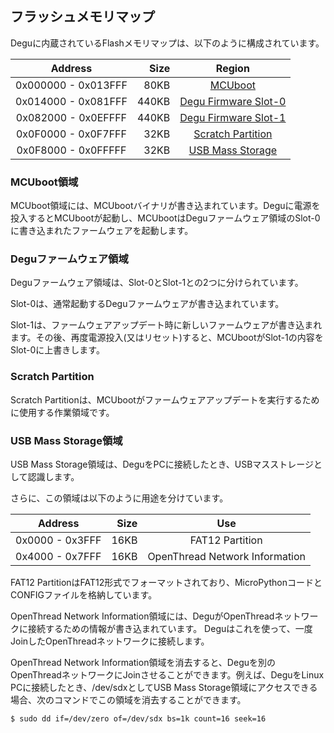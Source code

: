 ## フラッシュメモリマップ

Deguに内蔵されているFlashメモリマップは、以下のように構成されています。

| Address             | Size  | Region                                         |
|:-------------------:|------:|:----------------------------------------------:|
| 0x000000 - 0x013FFF |  80KB | [MCUboot](#region_mcuboot)                     | 
| 0x014000 - 0x081FFF | 440KB | [Degu Firmware Slot-0](#region_degu_firmware)  |
| 0x082000 - 0x0EFFFF | 440KB | [Degu Firmware Slot-1](#region_degu_firmware)  |
| 0x0F0000 - 0x0F7FFF |  32KB | [Scratch Partition](#region_scratch_partition) |
| 0x0F8000 - 0x0FFFFF |  32KB | [USB Mass Storage](#region_usb_mass_storage)   |

### <a name="region_mcuboot">MCUboot領域</a>

MCUboot領域には、MCUbootバイナリが書き込まれています。Deguに電源を投入するとMCUbootが起動し、MCUbootはDeguファームウェア領域のSlot-0に書き込まれたファームウェアを起動します。

### <a name="region_degu_firmware">Deguファームウェア領域</a>

Deguファームウェア領域は、Slot-0とSlot-1との2つに分けられています。

Slot-0は、通常起動するDeguファームウェアが書き込まれています。

Slot-1は、ファームウェアアップデート時に新しいファームウェアが書き込まれます。その後、再度電源投入(又はリセット)すると、MCUbootがSlot-1の内容をSlot-0に上書きします。

### <a name="region_scratch_partition">Scratch Partition</a>

Scratch Partitionは、MCUbootがファームウェアアップデートを実行するために使用する作業領域です。

### <a name="region_usb_mass_storage">USB Mass Storage領域</a>

USB Mass Storage領域は、DeguをPCに接続したとき、USBマスストレージとして認識します。

さらに、この領域は以下のように用途を分けています。

| Address         | Size | Use                            |
|:---------------:|-----:|:------------------------------:|
| 0x0000 - 0x3FFF | 16KB |         FAT12 Partition        |
| 0x4000 - 0x7FFF | 16KB | OpenThread Network Information |

FAT12 PartitionはFAT12形式でフォーマットされており、MicroPythonコードとCONFIGファイルを格納しています。

OpenThread Network Information領域には、DeguがOpenThreadネットワークに接続するための情報が書き込まれています。
Deguはこれを使って、一度JoinしたOpenThreadネットワークに接続します。

OpenThread Network Information領域を消去すると、Deguを別のOpenThreadネットワークにJoinさせることができます。例えば、DeguをLinux PCに接続したとき、/dev/sdxとしてUSB Mass Storage領域にアクセスできる場合、次のコマンドでこの領域を消去することができます。

```
$ sudo dd if=/dev/zero of=/dev/sdx bs=1k count=16 seek=16
```